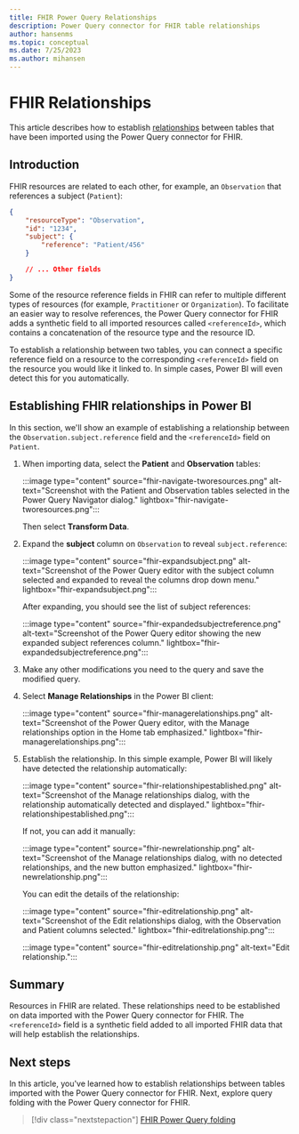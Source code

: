```yaml
---
title: FHIR Power Query Relationships
description: Power Query connector for FHIR table relationships
author: hansenms
ms.topic: conceptual
ms.date: 7/25/2023
ms.author: mihansen
---
```


# FHIR Relationships

This article describes how to establish [relationships](/power-bi/desktop-create-and-manage-relationships) between tables that have been imported using the Power Query connector for FHIR.

## Introduction

FHIR resources are related to each other, for example, an `Observation` that references a subject (`Patient`):

```json
{
    "resourceType": "Observation",
    "id": "1234",
    "subject": {
        "reference": "Patient/456"
    }

    // ... Other fields
}
```

Some of the resource reference fields in FHIR can refer to multiple different types of resources (for example, `Practitioner` or `Organization`). To facilitate an easier way to resolve references, the Power Query connector for FHIR adds a synthetic field to all imported resources called `<referenceId>`, which contains a concatenation of the resource type and the resource ID.

To establish a relationship between two tables, you can connect a specific reference field on a resource to the corresponding `<referenceId>` field on the resource you would like it linked to. In simple cases, Power BI will even detect this for you automatically.

## Establishing FHIR relationships in Power BI

In this section, we'll show an example of establishing a relationship between the `Observation.subject.reference` field and the `<referenceId>` field on `Patient`.

1. When importing data, select the **Patient** and **Observation** tables:

   :::image type="content" source="fhir-navigate-tworesources.png" alt-text="Screenshot with the Patient and Observation tables selected in the Power Query Navigator dialog." lightbox="fhir-navigate-tworesources.png":::

   Then select **Transform Data**.

1. Expand the **subject** column on `Observation` to reveal `subject.reference`:

   :::image type="content" source="fhir-expandsubject.png" alt-text="Screenshot of the Power Query editor with the subject column selected and expanded to reveal the columns drop down menu." lightbox="fhir-expandsubject.png":::

   After expanding, you should see the list of subject references:

   :::image type="content" source="fhir-expandedsubjectreference.png" alt-text="Screenshot of the Power Query editor showing the new expanded subject references column." lightbox="fhir-expandedsubjectreference.png":::

1. Make any other modifications you need to the query and save the modified query.

1. Select **Manage Relationships** in the Power BI client:

   :::image type="content" source="fhir-managerelationships.png" alt-text="Screenshot of the Power Query editor, with the Manage relationships option in the Home tab emphasized." lightbox="fhir-managerelationships.png":::

1. Establish the relationship. In this simple example, Power BI will likely have detected the relationship automatically:

   :::image type="content" source="fhir-relationshipestablished.png" alt-text="Screenshot of the Manage relationships dialog, with the relationship automatically detected and displayed." lightbox="fhir-relationshipestablished.png":::

   If not, you can add it manually:

   :::image type="content" source="fhir-newrelationship.png" alt-text="Screenshot of the Manage relationships dialog, with no detected relationships, and the new button emphasized." lightbox="fhir-newrelationship.png":::

   You can edit the details of the relationship:

   :::image type="content" source="fhir-editrelationship.png" alt-text="Screenshot of the Edit relationships dialog, with the Observation and Patient columns selected." lightbox="fhir-editrelationship.png":::

    :::image type="content" source="fhir-editrelationship.png" alt-text="Edit relationship.":::

## Summary

Resources in FHIR are related. These relationships need to be established on data imported with the Power Query connector for FHIR. The `<referenceId>` field is a synthetic field added to all imported FHIR data that will help establish the relationships.

## Next steps

In this article, you've learned how to establish relationships between tables imported with the Power Query connector for FHIR. Next, explore query folding with the Power Query connector for FHIR.

>[!div class="nextstepaction"]
>[FHIR Power Query folding](fhir-queryfolding.md)
